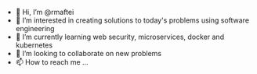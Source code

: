 - 👋 Hi, I’m @rmaftei
- 👀 I’m interested in creating solutions to today's problems using software engineering
- 🌱 I’m currently learning web security, microservices, docker and kubernetes
- 💞️ I’m looking to collaborate on new problems
- 📫 How to reach me ...

<!---
rmaftei/rmaftei is a ✨ special ✨ repository because its `README.md` (this file) appears on your GitHub profile.
You can click the Preview link to take a look at your changes.
--->
